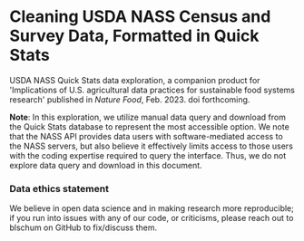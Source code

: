 # Cleaning USDA NASS Census and Survey Data, Formatted in Quick Stats

USDA NASS Quick Stats data exploration, a companion product for 'Implications of U.S. agricultural data practices for sustainable food systems research' published in *Nature Food*, Feb. 2023. doi forthcoming.

**Note**: In this exploration, we utilize manual data query and download from the Quick Stats database to represent the most accessible option. We note that the NASS API provides data users with software-mediated access to the NASS servers, but also believe it effectively limits access to those users with the coding expertise required to query the interface. Thus, we do not explore data query and download in this document.

### Data ethics statement
We believe in open data science and in making research more reproducible; if you run into issues with any of our code, or criticisms, please reach out to blschum on GitHub to fix/discuss them.